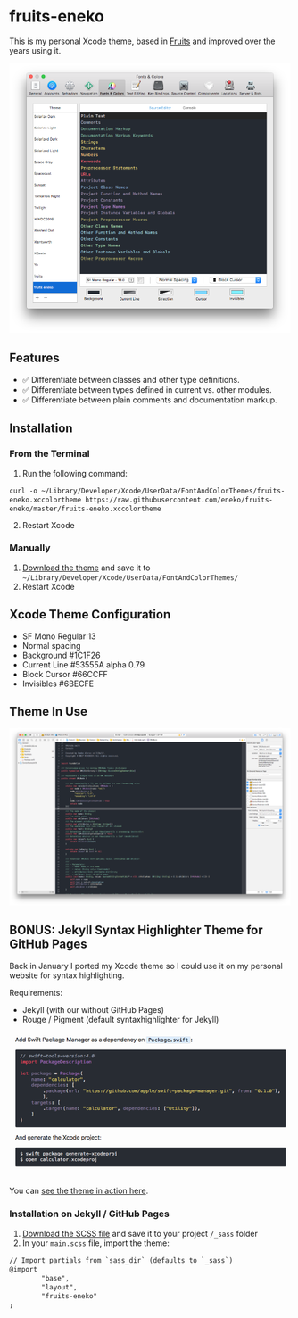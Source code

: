 # fruits-eneko
This is my personal Xcode theme, based in [Fruits](https://github.com/muukii/xcode-fruits) and improved over the years using it.

![Theme Configuration](theme-configuration.png)

## Features
- ✅ Differentiate between classes and other type definitions.
- ✅ Differentiate between types defined in current vs. other modules.
- ✅ Differentiate between plain comments and documentation markup.

## Installation

### From the Terminal
1. Run the following command:
```
curl -o ~/Library/Developer/Xcode/UserData/FontAndColorThemes/fruits-eneko.xccolortheme https://raw.githubusercontent.com/eneko/fruits-eneko/master/fruits-eneko.xccolortheme
```
2. Restart Xcode

### Manually
1. [Download the theme](https://raw.githubusercontent.com/eneko/fruits-eneko/master/fruits-eneko.xccolortheme) and save it to `~/Library/Developer/Xcode/UserData/FontAndColorThemes/`
2. Restart Xcode

## Xcode Theme Configuration
- SF Mono Regular 13
- Normal spacing
- Background #1C1F26
- Current Line #53555A alpha 0.79
- Block Cursor #66CCFF
- Invisibles #6BECFE

## Theme In Use

![Conduit](conduit.png)

## BONUS: Jekyll Syntax Highlighter Theme for GitHub Pages

Back in January I ported my Xcode theme so I could use it on my personal
website for syntax highlighting.

Requirements:
- Jekyll (with our without GitHub Pages)
- Rouge / Pigment (default syntaxhighlighter for Jekyll)

![Fruits Eneko on GitHub Pages](github-pages.png)

You can [see the theme in action here](https://www.enekoalonso.com/articles/handling-commands-with-swift-package-manager).

### Installation on Jekyll / GitHub Pages

1. [Download the SCSS file](https://raw.githubusercontent.com/eneko/fruits-eneko/master/_fruits-eneko.scss) and save it to your project `/_sass` folder
2. In your `main.scss` file, import the theme:

```
// Import partials from `sass_dir` (defaults to `_sass`)
@import
        "base",
        "layout",
        "fruits-eneko"
;
```
